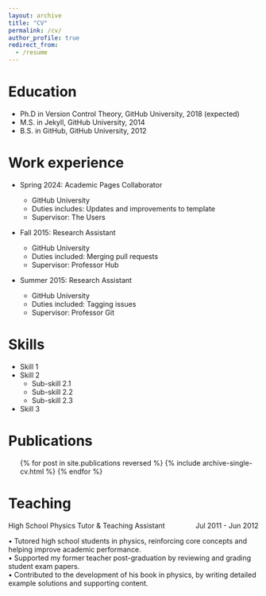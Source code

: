 ```yaml
---
layout: archive
title: "CV"
permalink: /cv/
author_profile: true
redirect_from:
  - /resume
---
```


Education
======
* Ph.D in Version Control Theory, GitHub University, 2018 (expected)
* M.S. in Jekyll, GitHub University, 2014
* B.S. in GitHub, GitHub University, 2012

Work experience
======
* Spring 2024: Academic Pages Collaborator
  * GitHub University
  * Duties includes: Updates and improvements to template
  * Supervisor: The Users

* Fall 2015: Research Assistant
  * GitHub University
  * Duties included: Merging pull requests
  * Supervisor: Professor Hub

* Summer 2015: Research Assistant
  * GitHub University
  * Duties included: Tagging issues
  * Supervisor: Professor Git
  
Skills
======
* Skill 1
* Skill 2
  * Sub-skill 2.1
  * Sub-skill 2.2
  * Sub-skill 2.3
* Skill 3

Publications
======
  <ul>{% for post in site.publications reversed %}
    {% include archive-single-cv.html %}
  {% endfor %}</ul> 
  
Teaching
====== 

<div style="display: flex; justify-content: space-between;">
  <span>High School Physics Tutor & Teaching Assistant</span>
  <span>Jul 2011 - Jun 2012</span>
</div>

<p>
• Tutored high school students in physics, reinforcing core concepts and helping improve academic performance.
<br>• Supported my former teacher post-graduation by reviewing and grading student exam papers.
<br>• Contributed to the development of his book in physics, by writing detailed example solutions and supporting content.
</p>
